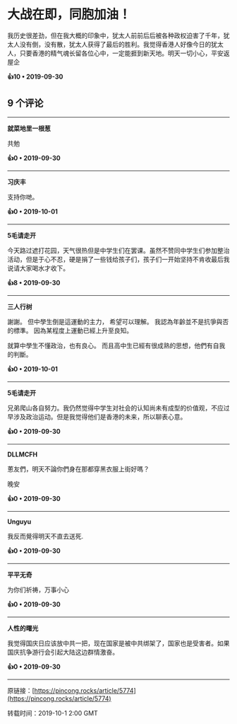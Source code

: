 # 大战在即，同胞加油！ 

我历史很差劲，但在我大概的印象中，犹太人前前后后被各种政权迫害了千年，犹太人没有倒，没有散，犹太人获得了最后的胜利。我觉得香港人好像今日的犹太人，只要香港的精气魂长留各位心中，一定能捱到新天地。明天一切小心，平安返屋企

**👍10 • 2019-09-30**

## 9 个评论

---
**就菜地里一根葱**

共勉 

**👍0 • 2019-09-30**

---
**习庆丰**

支持你哋。 

**👍0 • 2019-10-01**

---
**5毛请走开**

今天路过遮打花园，天气很热但是中学生们在罢课。虽然不赞同中学生们参加整治活动，但是于心不忍，硬是捐了一些钱给孩子们，孩子们一开始坚持不肯收最后我说请大家喝水才收下。 

**👍8 • 2019-09-30**

---
**三人行树**

謝謝。 但中學生倒是這運動的主力， 希望可以理解。 我認為年齡並不是抗爭與否的標準。 因為某程度上運動已經上升至良知。 

就算中學生不懂政治，也有良心。 而且高中生已經有很成熟的思想，他們有自我的判斷。 

**👍0 • 2019-10-01**

---
**5毛请走开**

兄弟爬山各自努力。我仍然觉得中学生对社会的认知尚未有成型的价值观，不应过早涉及政治运动。但是我觉得他们是香港的未来，所以聊表心意。 

**👍0 • 2019-09-30**

---
**DLLMCFH**

蔥友們，明天不論你們身在那都穿黑衣服上街好嗎？

晚安 

**👍0 • 2019-09-30**

---
**Unguyu**

我反而覺得明天不直去送死. 

**👍0 • 2019-09-30**

---
**平平无奇**

为你们祈祷，万事小心 

**👍0 • 2019-09-30**

---
**人性的曙光**

我觉得国庆日应该放中共一把，现在国家是被中共绑架了，国家也是受害者。如果国庆抗争游行会引起大陆这边群情激奋。 

**👍0 • 2019-09-30**

---
原链接：[https://pincong.rocks/article/5774](https://pincong.rocks/article/5774)

转载时间：2019-10-1 2:00 GMT